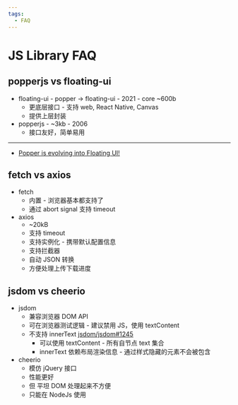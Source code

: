 ```yaml
---
tags:
  - FAQ
---
```


# JS Library FAQ

## popperjs vs floating-ui

- floating-ui - popper -> floating-ui - 2021 - core ~600b
  - 更底层接口 - 支持 web, React Native, Canvas
  - 提供上层封装
- popperjs - ~3kb - 2006
  - 接口友好，简单易用

---

- [Popper is evolving into Floating UI!](https://github.com/floating-ui/floating-ui/discussions/1425)

## fetch vs axios

- fetch
  - 内置 - 浏览器基本都支持了
  - 通过 abort signal 支持 timeout
- axios
  - ~20kB
  - 支持 timeout
  - 支持实例化 - 携带默认配置信息
  - 支持拦截器
  - 自动 JSON 转换
  - 方便处理上传下载进度

## jsdom vs cheerio

- jsdom
  - 兼容浏览器 DOM API
  - 可在浏览器测试逻辑 - 建议禁用 JS，使用 textContent
  - 不支持 innerText [jsdom/jsdom#1245](https://github.com/jsdom/jsdom/issues/1245)
    - 可以使用 textContent - 所有自节点 text 集合
    - innerText 依赖布局渲染信息 - 通过样式隐藏的元素不会被包含
- cheerio
  - 模仿 jQuery 接口
  - 性能更好
  - 但 平坦 DOM 处理起来不方便
  - 只能在 NodeJs 使用
